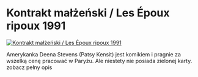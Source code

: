 Kontrakt małżeński / Les Époux ripoux 1991 
=============
[![Kontrakt małżeński / Les Époux ripoux 1991 ](http://vidos.pl/images/player.gif)](http://vidos.pl/kontrakt-malzenski-les-poux-ripoux-1991)

 Amerykanka Deena Stevens (Patsy Kensit) jest komikiem i pragnie za wszelką cenę pracować w Paryżu. Ale niestety nie posiada zielonej karty. zobacz pełny opis

